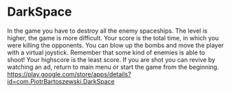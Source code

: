 # DarkSpace
In the game you have to destroy all the enemy spaceships. The level is higher, the game is more difficult. Your score is the total time, in which you were killing the opponents. You can blow up the bombs and move the player with a virtual joystick. Remember that some kind of enemies is able to shoot! Your highscore is the least score. If you are shot you can revive by watching an ad, return to main menu or start the game from the beginning.
https://play.google.com/store/apps/details?id=com.PiotrBartoszewski.DarkSpace
